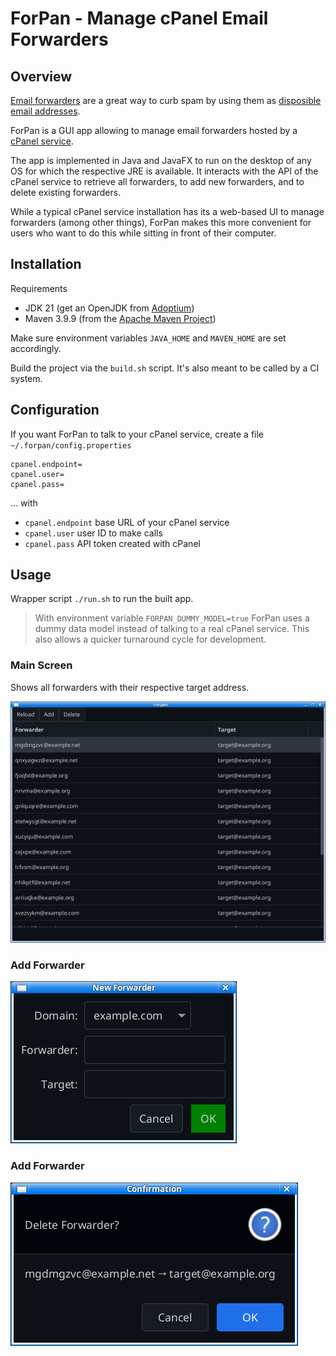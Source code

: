 # ForPan - Manage cPanel Email Forwarders

## Overview

[Email forwarders](https://en.wikipedia.org/wiki/Email_forwarding)
are a great way to curb spam by using them as [disposible email addresses](https://en.wikipedia.org/wiki/Disposable_email_address).

ForPan is a GUI app allowing to manage email forwarders hosted by a [cPanel service](https://docs.cpanel.net/cpanel/email/forwarders/).

The app is implemented in Java and JavaFX to run on the desktop of any OS for which the respective JRE is available.
It interacts with the API of the cPanel service to retrieve all forwarders, to add new forwarders, and to delete existing forwarders.

While a typical cPanel service installation has its a web-based UI to manage forwarders (among other things),
ForPan makes this more convenient for users who want to do this while sitting in front of their computer.  

## Installation

Requirements
* JDK 21 (get an OpenJDK from [Adoptium](https://adoptium.net/))
* Maven 3.9.9 (from the [Apache Maven Project](https://maven.apache.org/download.cgi))

Make sure environment variables `JAVA_HOME` and `MAVEN_HOME` are set accordingly.

Build the project via the `build.sh` script. It's also meant to be called by a CI system.

## Configuration

If you want ForPan to talk to your cPanel service, create a file `~/.forpan/config.properties`

```
cpanel.endpoint=
cpanel.user=
cpanel.pass=
```

... with

* `cpanel.endpoint` base URL of your cPanel service
* `cpanel.user` user ID to make calls
* `cpanel.pass` API token created with cPanel

## Usage

Wrapper script `./run.sh` to run the built app.

> With environment variable `FORPAN_DUMMY_MODEL=true` ForPan uses a dummy data model 
> instead of talking to a real cPanel service.
> This also allows a quicker turnaround cycle for development.

### Main Screen

Shows all forwarders with their respective target address.

![main screen](screenshots/main.png)

### Add Forwarder

![add](screenshots/add.png)

### Add Forwarder

![delete](screenshots/delete.png)
